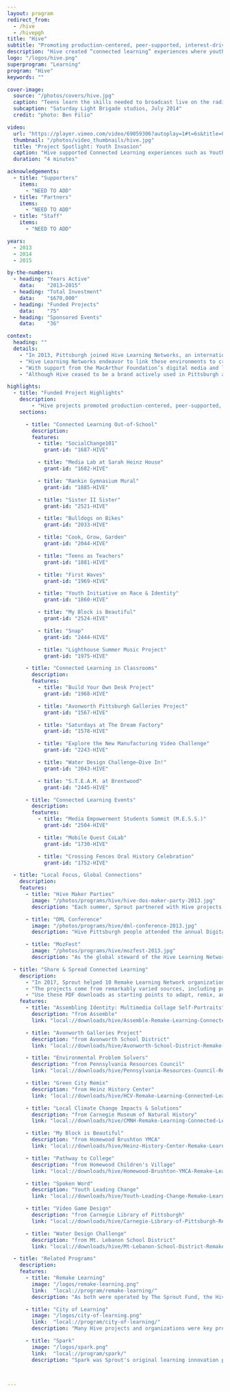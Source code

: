 ```yaml
---
layout: program
redirect_from:
  - /hive
  - /hivepgh
title: "Hive"
subtitle: "Promoting production-centered, peer-supported, interest-driven learning in classrooms and out-of-school time."
description: "Hive created “connected learning” experiences where youth can participate in accessible, “anytime, anywhere” learning activities by pursuing their interests and engaging with their peers in formal classrooms and in a range of informal settings, from museums and libraries to afterschool programs and community centers. Pittsburgh was the third official Hive and part of a global network of cities supported by the MacArthur Foundation and Mozilla."
logo: "/logos/hive.png"
superprogram: "Learning"
program: "Hive"
keywords: ""

cover-image:
  source: "/photos/covers/hive.jpg"
  caption: "Teens learn the skills needed to broadcast live on the radio with the SLB"
  subcaption: "Saturday Light Brigade studios, July 2014"
  credit: "photo: Ben Filio"

video:
  url: "https://player.vimeo.com/video/69059306?autoplay=1#t=6s&title=0&byline=0&portrait=0"
  thumbnail: "/photos/video_thumbnails/hive.jpg"
  title: "Project Spotlight: Youth Invasion"
  caption: "Hive supported Connected Learning experiences such as Youth Invasion, an event where teens take over programming at The Andy Warhol Museum."
  duration: "4 minutes"

acknowledgements:
  - title: "Supporters"
    items:
      - "NEED TO ADD"
  - title: "Partners"
    items:
      - "NEED TO ADD"
  - title: "Staff"
    items:
      - "NEED TO ADD"

years:
  - 2013
  - 2014
  - 2015

by-the-numbers:
  - heading: "Years Active"
    data:    "2013–2015"
  - heading: "Total Investment"
    data:    "$670,000"
  - heading: "Funded Projects"
    data:    "75"
  - heading: "Sponsored Events"
    data:    "36"

context:
  heading: ""
  details:
    - "In 2013, Pittsburgh joined Hive Learning Networks, an international movement to reimagine learning across youth-serving organizations. Every day, students move among learning experiences in formal classrooms and in a range of informal settings, from museums and libraries to afterschool programs and community centers."
    - "Hive Learning Networks endeavor to link these environments to create “Connected Learning” experiences where youth can participate in accessible, “anytime, anywhere” learning activities by pursuing their interests and engaging with their peers."
    - "With support from the MacArthur Foundation’s digital media and learning initiative, the first Hive Learning Networks were created in New York City in 2007 and Chicago in 2009. Pittsburgh’s Hive operated within the Remake Learning Network as an ongoing grant program to spur new connected learning projects and programs for tweens, teens, and young adults."
    - "Although Hive ceased to be a brand actively used in Pittsburgh at the end of 2015, Sprout continued to support Connected Learning with catalytic funding and event sponsorships through the Remake Learning funding stream starting in 2016."

highlights:
  - title: "Funded Project Highlights"
    description:
        - "Hive projects promoted production-centered, peer-supported, interest-driven learning in out-of-school-time settings, classrooms, and community spaces throughout the region."
    sections:

      - title: "Connected Learning Out-of-School"
        description:
        features:
          - title: "SocialChange101"
            grant-id: "1687-HIVE"

          - title: "Media Lab at Sarah Heinz House"
            grant-id: "1682-HIVE"

          - title: "Rankin Gymnasium Mural"
            grant-id: "1885-HIVE"

          - title: "Sister II Sister"
            grant-id: "2521-HIVE"

          - title: "Bulldogs on Bikes"
            grant-id: "2033-HIVE"

          - title: "Cook, Grow, Garden"
            grant-id: "2044-HIVE"

          - title: "Teens as Teachers"
            grant-id: "1881-HIVE"

          - title: "First Waves"
            grant-id: "1969-HIVE"

          - title: "Youth Initiative on Race & Identity"
            grant-id: "1860-HIVE"

          - title: "My Block is Beautiful"
            grant-id: "2524-HIVE"

          - title: "Snap"
            grant-id: "2444-HIVE"

          - title: "Lighthouse Summer Music Project"
            grant-id: "1975-HIVE"

      - title: "Connected Learning in Classrooms"
        description:
        features:
          - title: "Build Your Own Desk Project"
            grant-id: "1968-HIVE"

          - title: "Avonworth Pittsburgh Galleries Project"
            grant-id: "1567-HIVE"

          - title: "Saturdays at The Dream Factory"
            grant-id: "1578-HIVE"

          - title: "Explore the New Manufacturing Video Challenge"
            grant-id: "2243-HIVE"

          - title: "Water Design Challenge—Dive In!"
            grant-id: "2043-HIVE"

          - title: "S.T.E.A.M. at Brentwood"
            grant-id: "2445-HIVE"

      - title: "Connected Learning Events"
        description:
        features:
          - title: "Media Empowerment Students Summit (M.E.S.S.)"
            grant-id: "2504-HIVE"

          - title: "Mobile Quest CoLab"
            grant-id: "1730-HIVE"

          - title: "Crossing Fences Oral History Celebration"
            grant-id: "1752-HIVE"

  - title: "Local Focus, Global Connections"
    description:
    features:
      - title: "Hive Maker Parties"
        image: "/photos/programs/hive/hive-dos-maker-party-2013.jpg"
        description: "Each summer, Sprout partnered with Hive projects and Remake Learning Network members to host a free summer event focused on exploring, creating, and sharing."

      - title: "DML Conference"
        image: "/photos/programs/hive/dml-conference-2013.jpg"
        description: "Hive Pittsburgh people attended the annual Digital Media & Learning Conference to connect with colleagues and researchers on important Connected Learning topics."

      - title: "MozFest"
        image: "/photos/programs/hive/mozfest-2013.jpg"
        description: "As the global steward of the Hive Learning Networks, Mozilla invited partners from North America, Europe, Asia, and beyond to London to make a better web."

  - title: "Share & Spread Connected Learning"
    description:
      - "In 2017, Sprout helped 10 Remake Learning Network organizations develop new lesson plans inspired by their previously supported Connected Learning programs. This collection of resources was designed to share, remix, and reuse, and it exemplifies some of the best connected learning practices that have developed in Pittsburgh."
      - "The projects come from remarkably varied sources, including public schools, libraries, museums, and makerspaces. Each project is deeply interdisciplinary: major themes include ecology, sustainability, and visual arts, but these lessons delve into intersections between art, technology, science, history, and more. Some of these lesson plans are for activities lasting an hour or a few class periods; others are intended as major projects that can unfold over several weeks or an entire school year."
      - "Use these PDF downloads as starting points to adapt, remix, and reframe connected learning practices in your own classroom or learning space. All have Creative Commons licenses to help share and spread the remarkable learning practices happening here in the Pittsburgh region with educators everywhere!"
    features:
      - title: "Assembling Identity: Multimedia Collage Self-Portraits"
        description: "from Assemble"
        link: "local://downloads/hive/Assemble-Remake-Learning-Connected-Learning-Lesson-Plan.pdf"

      - title: "Avonworth Galleries Project"
        description: "from Avonworth School District"
        link: "local://downloads/hive/Avonworth-School-District-Remake-Learning-Connected-Learning-Lesson-Plan.pdf"

      - title: "Environmental Problem Solvers"
        description: "from Pennsylvania Resources Council"
        link: "local://downloads/hive/Pennsylvania-Resources-Council-Remake-Learning-Connected-Learning-Lesson-Plan.pdf"

      - title: "Green City Remix"
        description: "from Heinz History Center"
        link: "local://downloads/hive/HCV-Remake-Learning-Connected-Learning-Lesson-Plan.pdf"

      - title: "Local Climate Change Impacts & Solutions"
        description: "from Carnegie Museum of Natural History"
        link: "local://downloads/hive/CMNH-Remake-Learning-Connected-Learning-Lesson-Plan.pdf"

      - title: "My Block is Beautiful"
        description: "from Homewood Brushton YMCA"
        link: "local://downloads/hive/Heinz-History-Center-Remake-Learning-Connected-Learning-Lesson-Plan.pdf"

      - title: "Pathway to College"
        description: "from Homewood Children's Village"
        link: "local://downloads/hive/Homewood-Brushton-YMCA-Remake-Learning-Connected-Learning-Lesson-Plan.pdf"

      - title: "Spoken Word"
        description: "Youth Leading Change"
        link: "local://downloads/hive/Youth-Leading-Change-Remake-Learning-Connected-Learning-Lesson-Plan.pdf"

      - title: "Video Game Design"
        description: "from Carnegie Library of Pittsburgh"
        link: "local://downloads/hive/Carnegie-Library-of-Pittsburgh-Remake-Learning-Connected-Learning-Lesson-Plan.pdf"

      - title: "Water Design Challenge"
        description: "from Mt. Lebanon School District"
        link: "local://downloads/hive/Mt-Lebanon-School-District-Remake-Learning-Connected-Learning-Lesson-Plan.pdf"

  - title: "Related Programs"
    description:
    features:
      - title: "Remake Learning"
        image: "/logos/remake-learning.png"
        link:  "local://program/remake-learning/"
        description: "As both were operated by The Sprout Fund, the Hive Learning Network was fully integrated within Remake Learning, Pittsburgh's network of educators and innovators developing new approaches for teaching and learning."

      - title: "City of Learning"
        image: "/logos/city-of-learning.png"
        link:  "local://program/city-of-learning/"
        description: "Many Hive projects and organizations were key program partners for Pittsburgh City of Learning and issued digital badges in the summers of 2014 through 2016."

      - title: "Spark"
        image: "/logos/spark.png"
        link:  "local://program/spark/"
        description: "Spark was Sprout's original learning innovation program and was focused on providing support for early learning and creativity projects."



---
```


